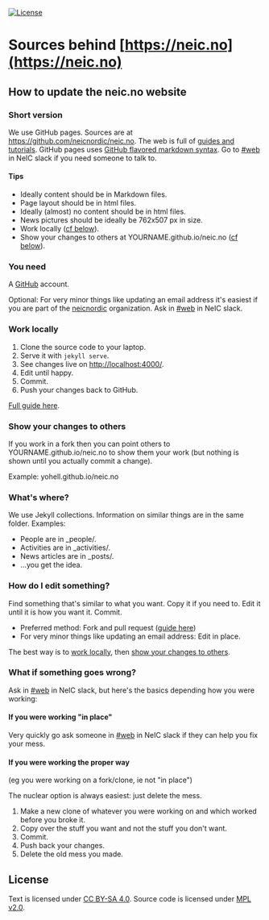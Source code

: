[![License](https://img.shields.io/badge/license-%20MPL--v2.0-blue.svg)](../master/LICENSE)

# Sources behind [https://neic.no](https://neic.no)

## How to update the neic.no website

### Short version
We use GitHub pages. Sources are at https://github.com/neicnordic/neic.no.
The web is full of [guides and tutorials](http://lmgtfy.com/?q=github+pages+howto).
GitHub pages uses [GitHub flavored markdown syntax](https://help.github.com/categories/writing-on-github/).
Go to [#web](http://neic.slack.com/messages/web) in NeIC slack if you need someone to talk to.

#### Tips
* Ideally content should be in Markdown files.
* Page layout should be in html files.
* Ideally (almost) no content should be in html files.
* News pictures should be ideally be 762x507 px in size.
* Work locally ([cf below](#work-locally)).
* Show your changes to others at YOURNAME.github.io/neic.no ([cf below](#show-your-changes-to-others)).

### You need
A [GitHub](https://github.com/) account.

Optional: For very minor things like updating an email address it's easiest if
you are part of the [neicnordic](https://github.com/neicnordic) organization.
Ask in [#web](http://neic.slack.com/messages/web) in NeIC slack.

### Work locally
1. Clone the source code to your laptop.
2. Serve it with `jekyll serve`.
3. See changes live on [http://localhost:4000/](http://localhost:4000/).
4. Edit until happy.
5. Commit.
6. Push your changes back to GitHub.

[Full guide here](https://help.github.com/articles/setting-up-your-github-pages-site-locally-with-jekyll/).

### Show your changes to others
If you work in a fork then you can point others to YOURNAME.github.io/neic.no to show them your work
(but nothing is shown until you actually commit a change).

Example: yohell.github.io/neic.no

### What's where?
We use Jekyll collections. Information on similar things are in the same folder.
Examples:

* People are in _people/.
* Activities are in _activities/.
* News articles are in _posts/.
* ...you get the idea.

### How do I edit something?
Find something that's similar to what you want. Copy it if you need to.
Edit it until it is how you want it. Commit.

* Preferred method: Fork and pull request ([guide here](https://help.github.com/articles/fork-a-repo/))
* For very minor things like updating an email address: Edit in place.

The best way is to [work locally](#work-locally), 
then [show your changes to others](#show-your-changes-to-others).

### What if something goes wrong?
Ask in [#web](http://neic.slack.com/messages/web) in NeIC slack, but here's the
basics depending how you were working:

#### If you were working "in place"
Very quickly go ask someone in [#web](http://neic.slack.com/messages/web) in
NeIC slack if they can help you fix your mess.

#### If you were working the proper way
(eg you were working on a fork/clone, ie not "in place")

The nuclear option is always easiest: just delete the mess.
1. Make a new clone of whatever you were working on and which worked before you broke it.
2. Copy over the stuff you want and not the stuff you don't want.
3. Commit.
4. Push back your changes.
5. Delete the old mess you made.

## License
Text is licensed under [CC BY-SA 4.0](https://creativecommons.org/licenses/by-sa/4.0/).
Source code is licensed under [MPL v2.0](../master/LICENSE).
